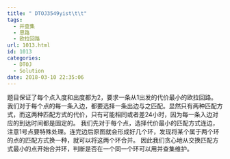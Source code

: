 ```yaml
---
title: " DTOJ3549yist\t\t"
tags:
  - 并查集
  - 思路
  - 欧拉回路
url: 1013.html
id: 1013
categories:
  - DTOJ
  - Solution
date: 2018-03-10 22:35:06
---
```


题目保证了每个点入度和出度都为$2$，要求一条从$1$出发的代价最小的欧拉回路。 我们对于每个点的每一条入边，都要选择一条出边与之匹配。显然只有两种匹配方式，而这两种匹配方式的代价，只有可能相同或者差$24$小时，因为每一条入边对应的到达时间都是固定的。 我们先对于每个点，选择代价最小的匹配方式连边，注意$1$号点要特殊处理。连完边后原图就会形成好几个环，发现将某个属于两个环的点的匹配方式换一种，就可以将这两个环合并。 因此我们贪心地从交换匹配方式最小的点开始合并环，判断是否在一个同一个环可以用并查集维护。